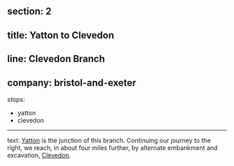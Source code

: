 section: 2
----
title: Yatton to Clevedon
----
line: Clevedon Branch
----
company: bristol-and-exeter
----
stops:
- yatton
- clevedon
----
text: [Yatton](/stations/yatton) is the junction of this branch. Continuing our journey to the right, we reach, in about four miles further, by alternate embankment and excavation, [Clevedon](/stations/clevedon).

